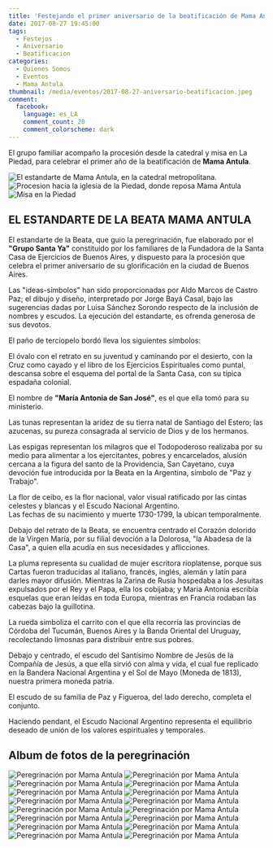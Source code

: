 ```yaml
---
title: 'Festejando el primer aniversario de la beatificación de Mama Antula'
date: 2017-08-27 19:45:00
tags:
  - Festejos
  - Aniversario
  - Beatificacion
categories:
  - Quienes Somos
  - Eventos
  - Mama Antula
thumbnail: /media/eventos/2017-08-27-aniversario-beatificacion.jpeg
comment:
  facebook:
    language: es_LA
    comment_count: 20
    comment_colorscheme: dark  
---
```

El grupo familiar acompaño la procesión desde la catedral y misa en La Piedad, para celebrar el primer año de la beatificación de **Mama Antula**.
<!-- more -->

![El estandarte de Mama Antula, en la catedral metropolitana.](/media/eventos/2017-08-27-aniversario-beatificacion-estandarte.jpeg)
![Procesion hacia la iglesia de la Piedad, donde reposa Mama Antula](/media/eventos/2017-08-27-aniversario-beatificacion.jpeg)
![Misa en la Piedad](/media/eventos/2017-08-27-aniversario-beatificacion-misa.jpeg)

## EL ESTANDARTE DE LA BEATA MAMA ANTULA
 
El estandarte de la Beata, que guio la peregrinación, fue elaborado por el **"Grupo Santa Ya"** constituido por los familiares de la Fundadora de la Santa Casa de Ejercicios de Buenos Aires, y dispuesto para la procesión que celebra el primer aniversario de su glorificación en la ciudad de Buenos Aires.

Las "ideas-símbolos" han sido proporcionadas por Aldo Marcos de Castro Paz; el dibujo y diseño, interpretado por Jorge Bayá Casal, bajo las sugerencias dadas por Luisa Sánchez Sorondo respecto de la inclusión de nombres y escudos. La ejecución del estandarte, es ofrenda generosa de sus devotos.
 
El paño de terciopelo bordó lleva los siguientes símbolos:
 
El óvalo con  el  retrato en su juventud y caminando por el desierto, con la Cruz como cayado y el libro de los Ejercicios Espirituales como puntal, descansa sobre el esquema del portal de la Santa Casa, con su típica espadaña colonial.

El nombre de **"María Antonia de San José"**, es el que ella tomó para su ministerio.

Las tunas representan la aridez de su tierra natal de Santiago del Estero; las azucenas, su pureza consagrada al servicio de Dios y de los hermanos. 

Las espigas representan los milagros que el Todopoderoso realizaba por su medio para alimentar a los ejercitantes, pobres y encarcelados, alusión cercana a la figura del santo de la Providencia, San Cayetano, cuya devoción fue introducida por la Beata en la Argentina, símbolo de "Paz y Trabajo".

La flor de ceibo, es la flor nacional, valor visual ratificado por las cintas celestes y blancas y el Escudo Nacional Argentino.  
Las fechas de su nacimiento y muerte 1730-1799, la ubican temporalmente.

Debajo del retrato de la Beata, se encuentra centrado el Corazón dolorido de la Virgen María, por su filial devoción a la Dolorosa, "la Abadesa de la Casa", a quien ella acudía en sus necesidades y aflicciones.

La pluma representa su cualidad de mujer escritora rioplatense, porque sus Cartas fueron traducidas al italiano, francés, inglés, alemán y latín para darles mayor difusión. Mientras la Zarina de Rusia hospedaba a los Jesuitas expulsados por el Rey y el Papa, ella los cobijaba; y Maria Antonia escribía esquelas que eran leídas en toda Europa, mientras en Francia rodaban las cabezas bajo la guillotina. 

La rueda simboliza el carrito con el que ella recorría las provincias de Córdoba del Tucumán, Buenos Aires y la Banda Oriental del Uruguay, recolectando limosnas para distribuir entre sus pobres.

Debajo y centrado, el escudo del Santísimo Nombre de Jesús de la Compañía de Jesús, a que ella sirvió con alma y vida, el cual fue replicado en la Bandera Nacional Argentina y el Sol de Mayo (Moneda de 1813), nuestra primera moneda patria. 

El escudo de su familia de Paz y Figueroa, del lado derecho, completa el conjunto.

Haciendo pendant, el Escudo Nacional Argentino representa el equilibrio deseado de unión de los valores espirituales y temporales.                                                
## Album de fotos de la peregrinación

![Peregrinación por Mama Antula](/media/eventos/2017-08-28-aniversario-beatificacion-08.58.11.jpeg)
![Peregrinación por Mama Antula](/media/eventos/2017-08-28-aniversario-beatificacion-08.58.12.jpeg)
![Peregrinación por Mama Antula](/media/eventos/2017-08-28-aniversario-beatificacion-08.58.13.jpeg)
![Peregrinación por Mama Antula](/media/eventos/2017-08-28-aniversario-beatificacion-08.58.14.jpeg)
![Peregrinación por Mama Antula](/media/eventos/2017-08-28-aniversario-beatificacion-08.58.15.jpeg)
![Peregrinación por Mama Antula](/media/eventos/2017-08-28-aniversario-beatificacion-08.58.17.jpeg)
![Peregrinación por Mama Antula](/media/eventos/2017-08-28-aniversario-beatificacion-08.58.18.jpeg)
![Peregrinación por Mama Antula](/media/eventos/2017-08-28-aniversario-beatificacion-08.58.19.jpeg)
![Peregrinación por Mama Antula](/media/eventos/2017-08-28-aniversario-beatificacion-08.58.21.jpeg)
![Peregrinación por Mama Antula](/media/eventos/2017-08-28-aniversario-beatificacion-08.58.22.jpeg)
![Peregrinación por Mama Antula](/media/eventos/2017-08-28-aniversario-beatificacion-08.58.23.jpeg)
![Peregrinación por Mama Antula](/media/eventos/2017-08-28-aniversario-beatificacion-08.58.24.jpeg)
![Peregrinación por Mama Antula](/media/eventos/2017-08-28-aniversario-beatificacion-08.58.25.jpeg)
![Peregrinación por Mama Antula](/media/eventos/2017-08-28-aniversario-beatificacion-08.58.28.jpeg)
![Peregrinación por Mama Antula](/media/eventos/2017-08-28-aniversario-beatificacion-08.58.31.jpeg)
![Peregrinación por Mama Antula](/media/eventos/2017-08-28-aniversario-beatificacion-08.58.33.jpeg)